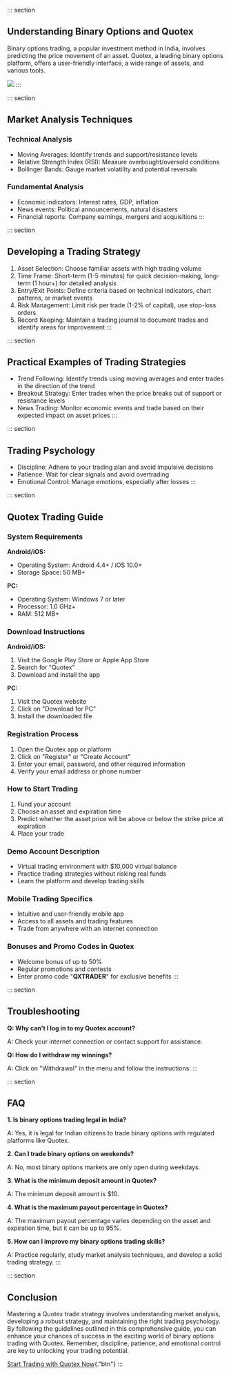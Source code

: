 ::: section
## Understanding Binary Options and Quotex

Binary options trading, a popular investment method in India, involves
predicting the price movement of an asset. Quotex, a leading binary
options platform, offers a user-friendly interface, a wide range of
assets, and various tools.

[![](https://static.quotex.io/files/4_en/300_250.jpg)](https://traff.sbs/brokerqxlid)
:::

::: section
## Market Analysis Techniques

### Technical Analysis

-   Moving Averages: Identify trends and support/resistance levels
-   Relative Strength Index (RSI): Measure overbought/oversold
    conditions
-   Bollinger Bands: Gauge market volatility and potential reversals

### Fundamental Analysis

-   Economic indicators: Interest rates, GDP, inflation
-   News events: Political announcements, natural disasters
-   Financial reports: Company earnings, mergers and acquisitions
:::

::: section
## Developing a Trading Strategy

1.  Asset Selection: Choose familiar assets with high trading volume
2.  Time Frame: Short-term (1-5 minutes) for quick decision-making,
    long-term (1 hour+) for detailed analysis
3.  Entry/Exit Points: Define criteria based on technical indicators,
    chart patterns, or market events
4.  Risk Management: Limit risk per trade (1-2% of capital), use
    stop-loss orders
5.  Record Keeping: Maintain a trading journal to document trades and
    identify areas for improvement
:::

::: section
## Practical Examples of Trading Strategies

-   Trend Following: Identify trends using moving averages and enter
    trades in the direction of the trend
-   Breakout Strategy: Enter trades when the price breaks out of support
    or resistance levels
-   News Trading: Monitor economic events and trade based on their
    expected impact on asset prices
:::

::: section
## Trading Psychology

-   Discipline: Adhere to your trading plan and avoid impulsive
    decisions
-   Patience: Wait for clear signals and avoid overtrading
-   Emotional Control: Manage emotions, especially after losses
:::

::: section
## Quotex Trading Guide

### System Requirements

**Android/iOS:**

-   Operating System: Android 4.4+ / iOS 10.0+
-   Storage Space: 50 MB+

**PC:**

-   Operating System: Windows 7 or later
-   Processor: 1.0 GHz+
-   RAM: 512 MB+

### Download Instructions

**Android/iOS:**

1.  Visit the Google Play Store or Apple App Store
2.  Search for "Quotex"
3.  Download and install the app

**PC:**

1.  Visit the Quotex website
2.  Click on "Download for PC"
3.  Install the downloaded file

### Registration Process

1.  Open the Quotex app or platform
2.  Click on "Register" or "Create Account"
3.  Enter your email, password, and other required information
4.  Verify your email address or phone number

### How to Start Trading

1.  Fund your account
2.  Choose an asset and expiration time
3.  Predict whether the asset price will be above or below the strike
    price at expiration
4.  Place your trade

### Demo Account Description

-   Virtual trading environment with \$10,000 virtual balance
-   Practice trading strategies without risking real funds
-   Learn the platform and develop trading skills

### Mobile Trading Specifics

-   Intuitive and user-friendly mobile app
-   Access to all assets and trading features
-   Trade from anywhere with an internet connection

### Bonuses and Promo Codes in Quotex

-   Welcome bonus of up to 50%
-   Regular promotions and contests
-   Enter promo code "**QXTRADER**" for exclusive benefits
:::

::: section
## Troubleshooting

**Q: Why can\'t I log in to my Quotex account?**

A: Check your internet connection or contact support for assistance.

**Q: How do I withdraw my winnings?**

A: Click on "Withdrawal" in the menu and follow the instructions.
:::

::: section
## FAQ

**1. Is binary options trading legal in India?**

A: Yes, it is legal for Indian citizens to trade binary options with
regulated platforms like Quotex.

**2. Can I trade binary options on weekends?**

A: No, most binary options markets are only open during weekdays.

**3. What is the minimum deposit amount in Quotex?**

A: The minimum deposit amount is \$10.

**4. What is the maximum payout percentage in Quotex?**

A: The maximum payout percentage varies depending on the asset and
expiration time, but it can be up to 95%.

**5. How can I improve my binary options trading skills?**

A: Practice regularly, study market analysis techniques, and develop a
solid trading strategy.
:::

::: section
## Conclusion

Mastering a Quotex trade strategy involves understanding market
analysis, developing a robust strategy, and maintaining the right
trading psychology. By following the guidelines outlined in this
comprehensive guide, you can enhance your chances of success in the
exciting world of binary options trading with Quotex. Remember,
discipline, patience, and emotional control are key to unlocking your
trading potential.

[Start Trading with Quotex
Now](\%22https://traff.sbs/brokerqxsignup\%22){."btn"}
:::

